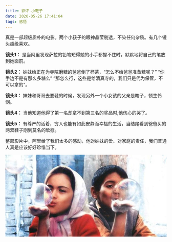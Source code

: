 ```yaml
---
title: 影评-小鞋子
date: 2020-05-26 17:41:04
tags: 感悟
---
```


真是一部超级质朴的电影。两个小孩子的眼神晶莹剔透，不染任何杂质。有几个镜头超级喜欢。

**镜头1：** 是当阿里发现萨拉的铅笔短得她的小手都握不住时，默默地将自己的笔放到她面前。

**镜头2：** 妹妹给正在为寺院磨糖的爸爸倒了杯茶，“怎么不给爸爸准备糖呢？” “你手边不是有那么多糖么” ”那怎么行，这些是给清真寺的，我们只是代为保管，不可以拿的“。

**镜头3：** 妹妹和哥哥去要鞋的时候，发现另外一个小女孩的父亲是瞎子，顿生怜悯。

**镜头4：** 当他知道他得了第一名却拿不到第三名的奖品时,他伤心的哭了。

**镜头5：** 有尊严的活着，穷人也能有如此安静而幸福的生活，当结尾看到爸爸买的两双鞋子刚到莫名的欣慰。

整部影片中，阿里给了我们太多的感动，他对妹妹的爱、对家庭的责任，我们普通人真是应该好好珍惜当下。


<div align=center>

![](/img/xiaoxiezi.jpg)

</div>

